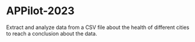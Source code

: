 # APPilot-2023
Extract and analyze data from a CSV file about the health of different cities to reach a conclusion about the data.
